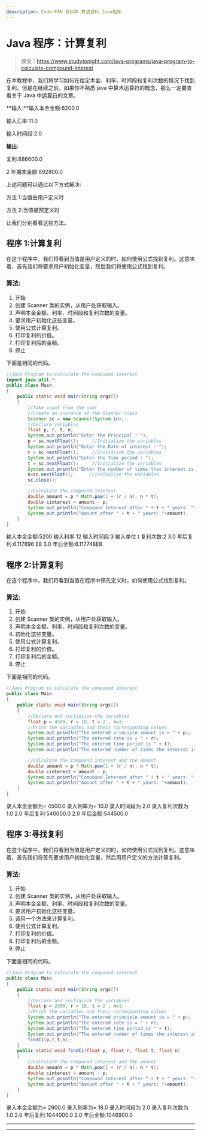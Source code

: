 ```yaml
---
description: CoderFAN 资料库 算法资料 Java程序
---
```


# Java 程序：计算复利

> 原文：<https://www.studytonight.com/java-programs/java-program-to-calculate-compound-interest>

在本教程中，我们将学习如何在给定本金、利率、时间段和复利次数的情况下找到复利。但是在继续之前，如果你不熟悉 java 中算术运算符的概念，那么一定要查看关于 Java 中[运算符](https://www.studytonight.com/java/operators-in-java.php)的文章。

**输入:**输入本金金额:6200.0

输入汇率:11.0

输入时间段:2.0

**输出:**

复利:886600.0

2 年期末金额:892800.0

上述问题可以通过以下方式解决:

方法 1:当值由用户定义时

方法 2:当值被预定义时

让我们分别看看这些方法。

## 程序 1:计算复利

在这个程序中，我们将看到当值是用户定义的时，如何使用公式找到复利。这意味着，首先我们将要求用户初始化变量，然后我们将使用公式找到复利。

### 算法:

1.  开始
2.  创建 Scanner 类的实例，从用户处获取输入。
3.  声明本金金额、利率、时间段和复利次数的变量。
4.  要求用户初始化这些变量。
5.  使用公式计算复利。
6.  打印复利的价值。
7.  打印复利后的金额。
8.  停止

下面是相同的代码。

```java
//Java Program to calculate the compound interest
import java.util.*;
public class Main
{
    public static void main(String args[]) 
    {
        //Take input from the user
        //Create an instance of the Scanner class
    	Scanner sc = new Scanner(System.in);
        //Declare variables
        float p, r, t, n;
        System.out.println("Enter the Principal : ");
        p = sc.nextFloat();     //Initialize the variables
        System.out.println("Enter the Rate of interest : ");
        r = sc.nextFloat();     //Initialize the variables
        System.out.println("Enter the Time period : ");
        t = sc.nextFloat();     //Initialize the variables
        System.out.println("Enter the number of times that interest is compounded per unit t");
        n=sc.nextFloat();      //Initialize the variables
        sc.close();

        //Calculate the compound interest
    	double amount = p * Math.pow(1 + (r / n), n * t);
        double cinterest = amount - p;
        System.out.println("Compound Interest after " + t + " years: "+cinterest);
        System.out.println("Amount after " + t + " years: "+amount);
    }
}
```

输入本金金额:5200
输入利率:12
输入时间段:3
输入单位 t 复利次数:2
3.0 年后复利:6.117696 E8
3.0 年后金额:6.117748E8

## 程序 2:计算复利

在这个程序中，我们将看到当值在程序中预先定义时，如何使用公式找到复利。

### 算法:

1.  开始
2.  创建 Scanner 类的实例，从用户处获取输入。
3.  声明本金金额、利率、时间段和复利次数的变量。
4.  初始化这些变量。
5.  使用公式计算复利。
6.  打印复利的价值。
7.  打印复利后的金额。
8.  停止

下面是相同的代码。

```java
//Java Program to calculate the compound interest
public class Main
{
    public static void main(String args[]) 
    {
        //Declare and initialize the variables 
        float p = 4500, r = 10, t = 2 , n=1; 
        //Print the variables and their corresponding values
        System.out.println("The entered principle amount is = " + p);
        System.out.println("The entered rate is = " + r);
        System.out.println("The entered time period is " + t);
        System.out.println("The entered number of times the interest is compounded is " + n);

        //Calculate the compound interest and the amount
    	double amount = p * Math.pow(1 + (r / n), n * t);
        double cinterest = amount - p;
        System.out.println("Compound Interest after " + t + " years: "+cinterest);
        System.out.println("Amount after " + t + " years: "+amount);
    }
}
```

录入本金金额为= 4500.0
录入利率为= 10.0
录入时间段为 2.0
录入复利次数为 1.0
2.0 年后复利:540000.0
2.0 年后金额:544500.0

## 程序 3:寻找复利

在这个程序中，我们将看到当值是用户定义的时，如何使用公式找到复利。这意味着，首先我们将首先要求用户初始化变量，然后用用户定义的方法计算复利。

### 算法:

1.  开始
2.  创建 Scanner 类的实例，从用户处获取输入。
3.  声明本金金额、利率、时间段和复利次数的变量。
4.  要求用户初始化这些变量。
5.  调用一个方法来计算复利。
6.  使用公式计算复利。
7.  打印复利的价值。
8.  打印复利后的金额。
9.  停止

下面是相同的代码。

```java
//Java Program to calculate the compound interest
public class Main
{
    public static void main(String args[]) 
    {
        //Declare and initialize the variables 
        float p = 2900, r = 18, t = 2 , n=1; 
        //Print the variables and their corresponding values
        System.out.println("The entered principle amount is = " + p);
        System.out.println("The entered rate is = " + r);
        System.out.println("The entered time period is " + t);
        System.out.println("The entered number of times the interest is compounded is " + n);
        findCi(p,r,t,n);
    }
    public static void findCi(float p, float r, float t, float n)
    {
        //Calculate the compound interest and the amount
    	double amount = p * Math.pow(1 + (r / n), n * t);
        double cinterest = amount - p;
        System.out.println("Compound Interest after " + t + " years: "+cinterest);
        System.out.println("Amount after " + t + " years: "+amount);
    }
}
```

录入本金金额为= 2900.0
录入利率为= 18.0
录入时间段为 2.0
录入复利次数为 1.0
2.0 年后复利:1044000.0
2.0 年后金额:1046900.0

* * *

* * *